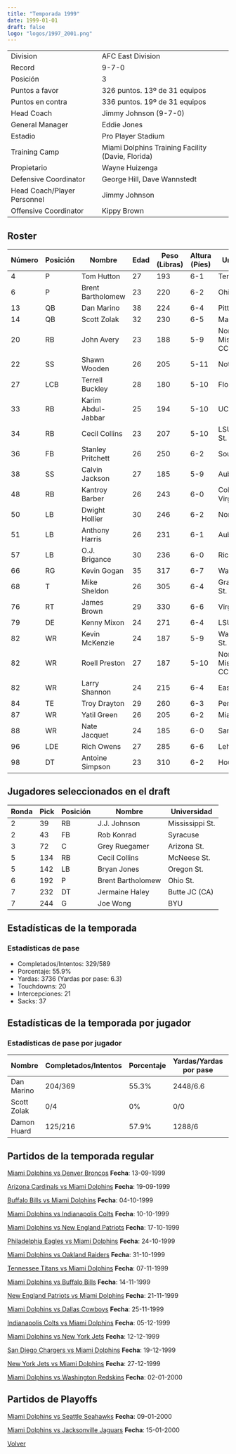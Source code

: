 ```yaml
---
title: "Temporada 1999"
date: 1999-01-01
draft: false
logo: "logos/1997_2001.png"
---
```


|                      |                      |
|-------------------------|---------------------------|
| Division               | AFC East Division            |
| Record                 | 9-7-0              |
| Posición               | 3            |
| Puntos a favor         | 326 puntos. 13º de 31 equipos           |
| Puntos en contra       | 336 puntos. 19º de 31 equipos       |
| Head Coach             | Jimmy Johnson (9-7-0)               |
| General Manager        | Eddie Jones      |
| Estadio                | Pro Player Stadium             |
| Training Camp          | Miami Dolphins Training Facility (Davie, Florida)        |
| Propietario | Wayne Huizenga |
| Defensive Coordinator | George Hill, Dave Wannstedt |
| Head Coach/Player Personnel | Jimmy Johnson |
| Offensive Coordinator | Kippy Brown |


## Roster

| Número | Posición | Nombre           | Edad | Peso (Libras) | Altura (Píes) | Universidad          |
|--------|----------|------------------|------|---------------|---------------|----------------------|
| 4 | P | Tom Hutton | 27 | 193 | 6-1 | Tennessee |
| 6 | P | Brent Bartholomew | 23 | 220 | 6-2 | Ohio St. |
| 13 | QB | Dan Marino | 38 | 224 | 6-4 | Pittsburgh |
| 14 | QB | Scott Zolak | 32 | 230 | 6-5 | Maryland |
| 20 | RB | John Avery | 23 | 188 | 5-9 | Northwest Mississippi CC,Mississippi |
| 22 | SS | Shawn Wooden | 26 | 205 | 5-11 | Notre Dame |
| 27 | LCB | Terrell Buckley | 28 | 180 | 5-10 | Florida St. |
| 33 | RB | Karim Abdul-Jabbar | 25 | 194 | 5-10 | UCLA |
| 34 | RB | Cecil Collins | 23 | 207 | 5-10 | LSU,McNeese St. |
| 36 | FB | Stanley Pritchett | 26 | 250 | 6-2 | South Carolina |
| 38 | SS | Calvin Jackson | 27 | 185 | 5-9 | Auburn |
| 48 | RB | Kantroy Barber | 26 | 243 | 6-0 | Colorado,West Virginia |
| 50 | LB | Dwight Hollier | 30 | 246 | 6-2 | North Carolina |
| 51 | LB | Anthony Harris | 26 | 231 | 6-1 | Auburn |
| 57 | LB | O.J. Brigance | 30 | 236 | 6-0 | Rice |
| 66 | RG | Kevin Gogan | 35 | 317 | 6-7 | Washington |
| 68 | T | Mike Sheldon | 26 | 305 | 6-4 | Grand Valley St. |
| 76 | RT | James Brown | 29 | 330 | 6-6 | Virginia St. |
| 79 | DE | Kenny Mixon | 24 | 271 | 6-4 | LSU |
| 82 | WR | Kevin McKenzie | 24 | 187 | 5-9 | Washington St. |
| 82 | WR | Roell Preston | 27 | 187 | 5-10 | Northwest Mississippi CC,Mississippi |
| 82 | WR | Larry Shannon | 24 | 215 | 6-4 | East Carolina |
| 84 | TE | Troy Drayton | 29 | 260 | 6-3 | Penn St. |
| 87 | WR | Yatil Green | 26 | 205 | 6-2 | Miami (FL) |
| 88 | WR | Nate Jacquet | 24 | 185 | 6-0 | San Diego St. |
| 96 | LDE | Rich Owens | 27 | 285 | 6-6 | Lehigh |
| 98 | DT | Antoine Simpson | 23 | 310 | 6-2 | Houston |


## Jugadores seleccionados en el draft

| Ronda | Pick | Posición | Nombre           | Universidad          |
|-------|------|----------|------------------|----------------------|
| 2 | 39 | RB | J.J. Johnson | Mississippi St. |
| 2 | 43 | FB | Rob Konrad | Syracuse |
| 3 | 72 | C | Grey Ruegamer | Arizona St. |
| 5 | 134 | RB | Cecil Collins | McNeese St. |
| 5 | 142 | LB | Bryan Jones | Oregon St. |
| 6 | 192 | P | Brent Bartholomew | Ohio St. |
| 7 | 232 | DT | Jermaine Haley | Butte JC (CA) |
| 7 | 244 | G | Joe Wong | BYU |


## Estadísticas de la temporada
### Estadísticas de pase
* Completados/Intentos: 329/589
* Porcentaje: 55.9%
* Yardas: 3736 (Yardas por pase: 6.3)
* Touchdowns: 20
* Intercepciones: 21
* Sacks: 37

## Estadísticas de la temporada por jugador
### Estadísticas de pase por jugador
| Nombre | Completados/Intentos | Porcentaje | Yardas/Yardas por pase | TDs | Intercepciones | Sacks |
|--------|----------------------|------------|------------------------|-----|----------------|-------|
| Dan Marino | 204/369 | 55.3% | 2448/6.6 | 12 | 17 | 9 |
| Scott Zolak | 0/4 | 0% | 0/0 | 0 | 0 | 0 |
| Damon Huard | 125/216 | 57.9% | 1288/6 | 8 | 4 | 28 |


## Partidos de la temporada regular

[Miami Dolphins vs Denver Broncos](/historia/partidos/mia-den-19990913) **Fecha**: 13-09-1999

[Arizona Cardinals vs Miami Dolphins](/historia/partidos/ari-mia-19990919) **Fecha**: 19-09-1999

[Buffalo Bills vs Miami Dolphins](/historia/partidos/buf-mia-19991004) **Fecha**: 04-10-1999

[Miami Dolphins vs Indianapolis Colts](/historia/partidos/mia-ind-19991010) **Fecha**: 10-10-1999

[Miami Dolphins vs New England Patriots](/historia/partidos/mia-ne-19991017) **Fecha**: 17-10-1999

[Philadelphia Eagles vs Miami Dolphins](/historia/partidos/phi-mia-19991024) **Fecha**: 24-10-1999

[Miami Dolphins vs Oakland Raiders](/historia/partidos/mia-oak-19991031) **Fecha**: 31-10-1999

[Tennessee Titans vs Miami Dolphins](/historia/partidos/ten-mia-19991107) **Fecha**: 07-11-1999

[Miami Dolphins vs Buffalo Bills](/historia/partidos/mia-buf-19991114) **Fecha**: 14-11-1999

[New England Patriots vs Miami Dolphins](/historia/partidos/ne-mia-19991121) **Fecha**: 21-11-1999

[Miami Dolphins vs Dallas Cowboys](/historia/partidos/mia-dal-19991125) **Fecha**: 25-11-1999

[Indianapolis Colts vs Miami Dolphins](/historia/partidos/ind-mia-19991205) **Fecha**: 05-12-1999

[Miami Dolphins vs New York Jets](/historia/partidos/mia-nyj-19991212) **Fecha**: 12-12-1999

[San Diego Chargers vs Miami Dolphins](/historia/partidos/sd-mia-19991219) **Fecha**: 19-12-1999

[New York Jets vs Miami Dolphins](/historia/partidos/nyj-mia-19991227) **Fecha**: 27-12-1999

[Miami Dolphins vs Washington Redskins](/historia/partidos/mia-was-20000102) **Fecha**: 02-01-2000




## Partidos de Playoffs

[Miami Dolphins vs Seattle Seahawks](/historia/partidos/mia-sea-20000109) **Fecha**: 09-01-2000

[Miami Dolphins vs Jacksonville Jaguars](/historia/partidos/mia-jax-20000115) **Fecha**: 15-01-2000




[Volver](/historia)
